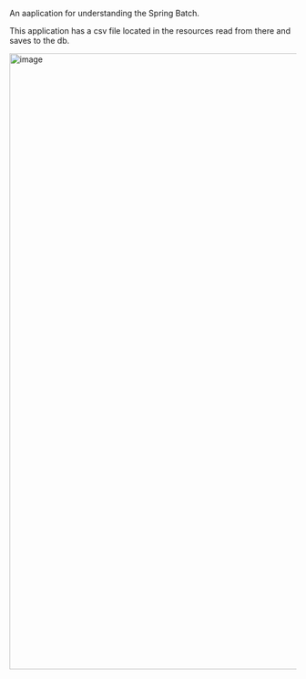 An aaplication for understanding the Spring Batch.

This application has a csv file located in the resources read from there and saves to the db.

<img width="1920" height="1080" alt="image" src="https://github.com/user-attachments/assets/1ef86533-946b-40b9-8233-40c387529a9d" />
